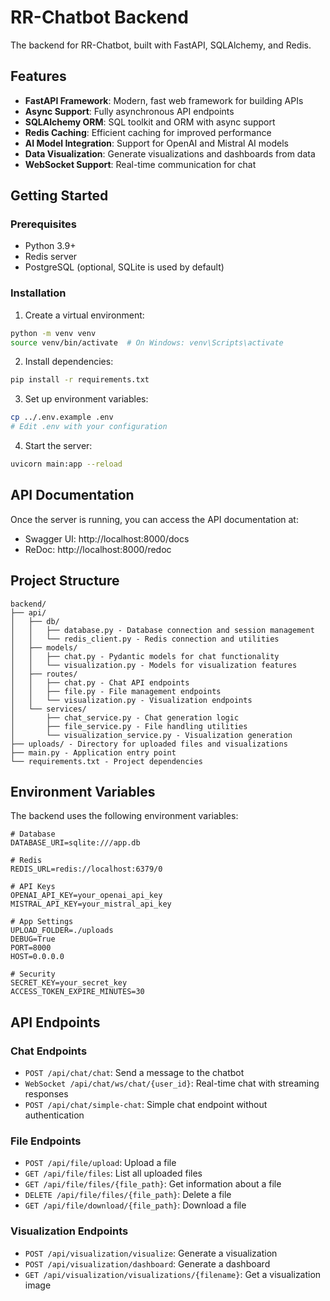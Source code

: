 # RR-Chatbot Backend

The backend for RR-Chatbot, built with FastAPI, SQLAlchemy, and Redis.

## Features

- **FastAPI Framework**: Modern, fast web framework for building APIs
- **Async Support**: Fully asynchronous API endpoints
- **SQLAlchemy ORM**: SQL toolkit and ORM with async support
- **Redis Caching**: Efficient caching for improved performance
- **AI Model Integration**: Support for OpenAI and Mistral AI models
- **Data Visualization**: Generate visualizations and dashboards from data
- **WebSocket Support**: Real-time communication for chat

## Getting Started

### Prerequisites

- Python 3.9+
- Redis server
- PostgreSQL (optional, SQLite is used by default)

### Installation

1. Create a virtual environment:
```bash
python -m venv venv
source venv/bin/activate  # On Windows: venv\Scripts\activate
```

2. Install dependencies:
```bash
pip install -r requirements.txt
```

3. Set up environment variables:
```bash
cp ../.env.example .env
# Edit .env with your configuration
```

4. Start the server:
```bash
uvicorn main:app --reload
```

## API Documentation

Once the server is running, you can access the API documentation at:
- Swagger UI: http://localhost:8000/docs
- ReDoc: http://localhost:8000/redoc

## Project Structure

```
backend/
├── api/
│   ├── db/
│   │   ├── database.py - Database connection and session management
│   │   └── redis_client.py - Redis connection and utilities
│   ├── models/
│   │   ├── chat.py - Pydantic models for chat functionality
│   │   └── visualization.py - Models for visualization features
│   ├── routes/
│   │   ├── chat.py - Chat API endpoints
│   │   ├── file.py - File management endpoints
│   │   └── visualization.py - Visualization endpoints
│   └── services/
│       ├── chat_service.py - Chat generation logic
│       ├── file_service.py - File handling utilities
│       └── visualization_service.py - Visualization generation
├── uploads/ - Directory for uploaded files and visualizations
├── main.py - Application entry point
└── requirements.txt - Project dependencies
```

## Environment Variables

The backend uses the following environment variables:

```
# Database
DATABASE_URI=sqlite:///app.db

# Redis
REDIS_URL=redis://localhost:6379/0

# API Keys
OPENAI_API_KEY=your_openai_api_key
MISTRAL_API_KEY=your_mistral_api_key

# App Settings
UPLOAD_FOLDER=./uploads
DEBUG=True
PORT=8000
HOST=0.0.0.0

# Security
SECRET_KEY=your_secret_key
ACCESS_TOKEN_EXPIRE_MINUTES=30
```

## API Endpoints

### Chat Endpoints

- `POST /api/chat/chat`: Send a message to the chatbot
- `WebSocket /api/chat/ws/chat/{user_id}`: Real-time chat with streaming responses
- `POST /api/chat/simple-chat`: Simple chat endpoint without authentication

### File Endpoints

- `POST /api/file/upload`: Upload a file
- `GET /api/file/files`: List all uploaded files
- `GET /api/file/files/{file_path}`: Get information about a file
- `DELETE /api/file/files/{file_path}`: Delete a file
- `GET /api/file/download/{file_path}`: Download a file

### Visualization Endpoints

- `POST /api/visualization/visualize`: Generate a visualization
- `POST /api/visualization/dashboard`: Generate a dashboard
- `GET /api/visualization/visualizations/{filename}`: Get a visualization image 